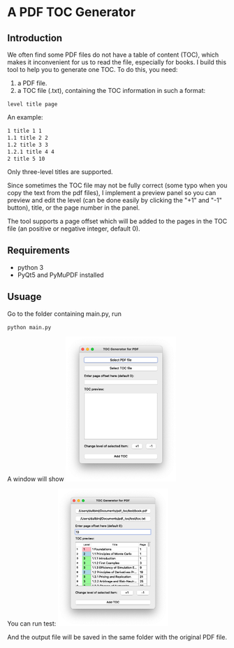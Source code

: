# A PDF TOC Generator

## Introduction

We often find some PDF files do not have a table of content (TOC), which makes it inconvenient for us to read the file, especially for books. I build this tool to help you to generate one TOC. To do this, you need:

1. a PDF file.
2. a TOC file (.txt), containing the TOC information in such a format:

```
level title page 
```
An example:
```
1 title 1 1
1.1 title 2 2
1.2 title 3 3
1.2.1 title 4 4
2 title 5 10
```

Only three-level titles are supported.

Since sometimes the TOC file may not be fully correct (some typo when you copy the text from the pdf files), I implement a preview panel so you can preview and edit the level (can be done easily by clicking the "+1" and "-1" button), title, or the page number in the panel.

The tool supports a page offset which will be added to the pages in the TOC file (an positive or negative integer, default 0).

## Requirements
- python 3
- PyQt5 and PyMuPDF installed

## Usuage

Go to the folder containing main.py, run
```
python main.py
```

A window will show
<img src="./screenshot/main_window.png" alt="alt text" style="width:50%;">

You can run test:
<img src="./screenshot/test.png" alt="alt text" style="width:50%;">

And the output file will be saved in the same folder with the original PDF file.